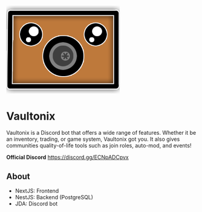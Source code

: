 <img src="./assets/Logo.png" width="300" height="auto" />

# Vaultonix

Vaultonix is a Discord bot that offers a wide range of features. Whether it be an inventory, trading, or game system, Vaultonix got you. It also gives communities quality-of-life tools such as join roles, auto-mod, and events!

**Official Discord**
https://discord.gg/ECNpADCpvx

## About
- NextJS: Frontend
- NestJS: Backend (PostgreSQL)
- JDA: Discord bot
